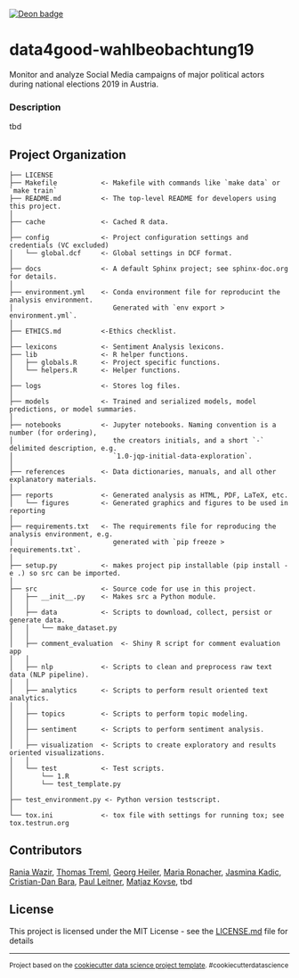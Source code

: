[![Deon badge](https://img.shields.io/badge/ethics%20checklist-deon-brightgreen.svg?style=popout-square)](http://deon.drivendata.org/)

data4good-wahlbeobachtung19
==============================

Monitor and analyze Social Media campaigns of major political actors during national elections 2019 in Austria.


### Description

tbd


Project Organization
------------

    ├── LICENSE
    ├── Makefile           <- Makefile with commands like `make data` or `make train`
    ├── README.md          <- The top-level README for developers using this project.
    │
    ├── cache              <- Cached R data.
    │
    ├── config             <- Project configuration settings and credentials (VC excluded)
    │   └── global.dcf     <- Global settings in DCF format.
    │
    ├── docs               <- A default Sphinx project; see sphinx-doc.org for details.
    │
    ├── environment.yml    <- Conda environment file for reproducint the analysis environment.
    │                         Generated with `env export > environment.yml`.
    │
    ├── ETHICS.md          <-Ethics checklist.
    │
    ├── lexicons           <- Sentiment Analysis lexicons.
    ├── lib                <- R helper functions.
    │   ├── globals.R      <- Project specific functions.
    │   └── helpers.R      <- Helper functions.
    │
    ├── logs               <- Stores log files.
    │
    ├── models             <- Trained and serialized models, model predictions, or model summaries.
    │
    ├── notebooks          <- Jupyter notebooks. Naming convention is a number (for ordering),
    │                         the creators initials, and a short `-` delimited description, e.g.
    │                         `1.0-jqp-initial-data-exploration`.
    │
    ├── references         <- Data dictionaries, manuals, and all other explanatory materials.
    │
    ├── reports            <- Generated analysis as HTML, PDF, LaTeX, etc.
    │   └── figures        <- Generated graphics and figures to be used in reporting
    │
    ├── requirements.txt   <- The requirements file for reproducing the analysis environment, e.g.
    │                         generated with `pip freeze > requirements.txt`.
    │
    ├── setup.py           <- makes project pip installable (pip install -e .) so src can be imported.
    │
    ├── src                <- Source code for use in this project.
    │   ├── __init__.py    <- Makes src a Python module.
    │   │
    │   ├── data           <- Scripts to download, collect, persist or generate data.
    │   │   └── make_dataset.py
    │   │
    │   ├── comment_evaluation  <- Shiny R script for comment evaluation app
    │   │
    │   ├── nlp            <- Scripts to clean and preprocess raw text data (NLP pipeline).
    │   │
    │   ├── analytics      <- Scripts to perform result oriented text analytics.
    │   │
    │   ├── topics         <- Scripts to perform topic modeling.
    │   │
    │   ├── sentiment      <- Scripts to perform sentiment analysis.
    │   │
    │   ├── visualization  <- Scripts to create exploratory and results oriented visualizations.
    │   │
    │   └── test           <- Test scripts.
    │       └── 1.R
    │       └── test_template.py
    │
    ├── test_environment.py <- Python version testscript.
    │
    └── tox.ini            <- tox file with settings for running tox; see tox.testrun.org


## Contributors

[Rania Wazir](https://github.com/rrania4r), [Thomas Treml](https://github.com/datadonK23), [Georg Heiler](https://github.com/geoHeil), [Maria Ronacher](https://github.com/mkalininait), [Jasmina Kadic](https://github.com/JasminaKadic), [Cristian-Dan Bara](https://github.com/cristianbara), [Paul Leitner](https://github.com/PaulBFB), [Matjaz Kovse](https://github.com/matjazkovse), tbd


## License

This project is licensed under the MIT License - see the [LICENSE.md](LICENSE.md) file for details


--------

<p><small>Project based on the <a target="_blank" href="https://drivendata.github.io/cookiecutter-data-science/">cookiecutter data science project template</a>. #cookiecutterdatascience</small></p>

